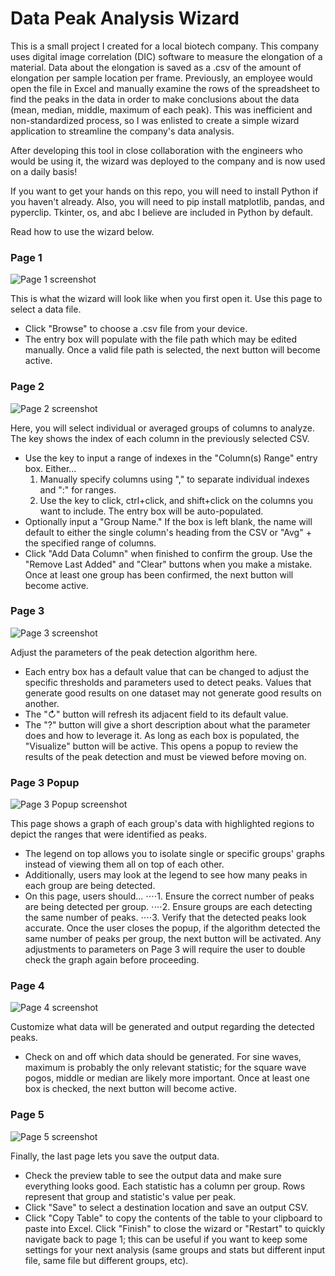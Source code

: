 # Data Peak Analysis Wizard

This is a small project I created for a local biotech company. This company uses digital image correlation (DIC) software to measure the elongation of a material. Data about the elongation is saved as a .csv of the amount of elongation per sample location per frame. Previously, an employee would open the file in Excel and manually examine the rows of the spreadsheet to find the peaks in the data in order to make conclusions about the data (mean, median, middle, maximum of each peak). This was inefficient and non-standardized process, so I was enlisted to create a simple wizard application to streamline the company's data analysis.

After developing this tool in close collaboration with the engineers who would be using it, the wizard was deployed to the company and is now used on a daily basis!

If you want to get your hands on this repo, you will need to install Python if you haven't already. Also, you will need to pip install matplotlib, pandas, and pyperclip. Tkinter, os, and abc I believe are included in Python by default.

Read how to use the wizard below.

### Page 1
![Page 1 screenshot](DICscreenshots/Page1.png)

This is what the wizard will look like when you first open it. Use this page to select a data file.
- Click "Browse" to choose a .csv file from your device.
- The entry box will populate with the file path which may be edited manually.
Once a valid file path is selected, the next button will become active.

### Page 2
![Page 2 screenshot](DICscreenshots/Page2.png)

Here, you will select individual or averaged groups of columns to analyze. The key shows the index of each column in the previously selected CSV.
- Use the key to input a range of indexes in the "Column(s) Range" entry box. Either...
  1. Manually specify columns using "," to separate individual indexes and ":" for ranges.
  2. Use the key to click, ctrl+click, and shift+click on the columns you want to include. The entry box will be auto-populated.
- Optionally input a "Group Name." If the box is left blank, the name will default to either the single column's heading from the CSV or "Avg" + the specified range of columns.
- Click "Add Data Column" when finished to confirm the group. Use the "Remove Last Added" and "Clear" buttons when you make a mistake.
Once at least one group has been confirmed, the next button will become active.

### Page 3
![Page 3 screenshot](DICscreenshots/Page3.png)

Adjust the parameters of the peak detection algorithm here.
- Each entry box has a default value that can be changed to adjust the specific thresholds and parameters used to detect peaks. Values that generate good results on one dataset may not generate good results on another.
- The "↻" button will refresh its adjacent field to its default value.
- The "?" button will give a short description about what the parameter does and how to leverage it.
As long as each box is populated, the "Visualize" button will be active. This opens a popup to review the results of the peak detection and must be viewed before moving on.

### Page 3 Popup
![Page 3 Popup screenshot](DICscreenshots/Page3Vis.png)

This page shows a graph of each group's data with highlighted regions to depict the ranges that were identified as peaks.
- The legend on top allows you to isolate single or specific groups' graphs instead of viewing them all on top of each other.
- Additionally, users may look at the legend to see how many peaks in each group are being detected.
- On this page, users should...
⋅⋅⋅⋅1. Ensure the correct number of peaks are being detected per group.
⋅⋅⋅⋅2. Ensure groups are each detecting the same number of peaks.
⋅⋅⋅⋅3. Verify that the detected peaks look accurate.
Once the user closes the popup, if the algorithm detected the same number of peaks per group, the next button will be activated. Any adjustments to parameters on Page 3 will require the user to double check the graph again before proceeding.

### Page 4
![Page 4 screenshot](DICscreenshots/Page4.png)

Customize what data will be generated and output regarding the detected peaks.
- Check on and off which data should be generated. For sine waves, maximum is probably the only relevant statistic; for the square wave pogos, middle or median are likely more important.
Once at least one box is checked, the next button will become active.

### Page 5
![Page 5 screenshot](DICscreenshots/Page5.png)

Finally, the last page lets you save the output data.
- Check the preview table to see the output data and make sure everything looks good. Each statistic has a column per group. Rows represent that group and statistic's value per peak.
- Click "Save" to select a destination location and save an output CSV.
- Click "Copy Table" to copy the contents of the table to your clipboard to paste into Excel.
Click "Finish" to close the wizard or "Restart" to quickly navigate back to page 1; this can be useful if you want to keep some settings for your next analysis (same groups and stats but different input file, same file but different groups, etc).
